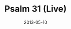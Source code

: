 ---
layout: music 
title: "Psalm 31 (Live)"
date: 2013-05-10 
description: "A Crossroads original song, based on Psalm 31. 

Includes the lyrics, \"Into Your hands I commit my spirit / Into your hands, I lay me down / For you will reveal / You will reveal\""
sc-permalink-url: "http://soundcloud.com/crdschurch/psalm-31-live"
audio: "http://s3.amazonaws.com/crossroads-media/music/audio/Psalm%2031%20Live.mp3"
audio-duration: "06:48"
src: "http://s3.amazonaws.com/crossroads-media/images/DefaultVideoImage.jpg"
---